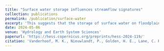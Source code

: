```yaml
---
title: "Surface water storage influences streamflow signatures"
collection: publications
permalink: /publication/surface-water
excerpt: 'This suggests that the storage of surface water on floodplains is relevant to both flashiness and high flow signatures.'
date: 2024-05-06
venue: 'Hydrology and Earth System Sciences'
paperurl: 'https://hess.copernicus.org/preprints/hess-2024-119/'
citation: 'Vanderhoof, M. K., Nieuwlandt, P., Golden, H. E., Lane, C. R., Christensen, J. R., Keenan, W., and Dolan, W.: Surface water storage influences streamflow signatures, Hydrol. Earth Syst. Sci. Discuss., https://doi.org/10.5194/hess-2024-119, in review, 2024.'
---
```



